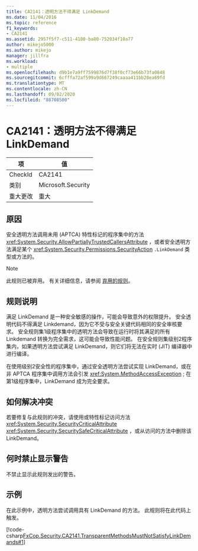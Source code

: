 ```yaml
---
title: CA2141：透明方法不得满足 LinkDemand
ms.date: 11/04/2016
ms.topic: reference
f1_keywords:
- CA2141
ms.assetid: 2957f5f7-c511-4180-ba80-752034f10a77
author: mikejo5000
ms.author: mikejo
manager: jillfra
ms.workload:
- multiple
ms.openlocfilehash: d9b1e7a9ff7599876d7f38f0cf73e66b73fa0848
ms.sourcegitcommit: 6cfffa72af599a9d667249caaaa411bb28ea69fd
ms.translationtype: MT
ms.contentlocale: zh-CN
ms.lasthandoff: 09/02/2020
ms.locfileid: "88708500"
---
```

# <a name="ca2141transparent-methods-must-not-satisfy-linkdemands"></a>CA2141：透明方法不得满足 LinkDemand

|项|值|
|-|-|
|CheckId|CA2141|
|类别|Microsoft.Security|
|重大更改|重大|

## <a name="cause"></a>原因
安全透明方法调用未用 (APTCA) 特性标记的程序集中的方法 <xref:System.Security.AllowPartiallyTrustedCallersAttribute> ，或者安全透明方法满足某个 <xref:System.Security.Permissions.SecurityAction> `.LinkDemand` 类型或方法的。

> [!NOTE]
> 此规则已被弃用。 有关详细信息，请参阅 [弃用的规则](fxcop-rule-port-status.md#deprecated-rules)。

## <a name="rule-description"></a>规则说明
满足 LinkDemand 是一种安全敏感的操作，可能会导致意外的权限提升。 安全透明代码不得满足 Linkdemand，因为它不受与安全关键代码相同的安全审核要求。 安全规则集1级程序集中的透明方法会导致在运行时将其满足的所有 Linkdemand 转换为完全需求，这可能会导致性能问题。 在安全规则集级别2程序集内，如果透明方法尝试满足 LinkDemand，则它们将无法在实时 (JIT) 编译器中进行编译。

在使用级别2安全性的程序集中，通过安全透明方法尝试实现 LinkDemand，或在非 APTCA 程序集中调用方法会引发 <xref:System.MethodAccessException> ; 在第1级程序集中，LinkDemand 成为完全要求。

## <a name="how-to-fix-violations"></a>如何解决冲突
若要修复与此规则的冲突，请使用或特性标记访问方法 <xref:System.Security.SecurityCriticalAttribute> <xref:System.Security.SecuritySafeCriticalAttribute> ，或从访问的方法中删除该 LinkDemand。

## <a name="when-to-suppress-warnings"></a>何时禁止显示警告
不禁止显示此规则发出的警告。

## <a name="example"></a>示例
在此示例中，透明方法尝试调用具有 LinkDemand 的方法。 此规则将在此代码上触发。

[!code-csharp[FxCop.Security.CA2141.TransparentMethodsMustNotSatisfyLinkDemands#1](../code-quality/codesnippet/CSharp/ca2141-transparent-methods-must-not-satisfy-linkdemands_1.cs)]
